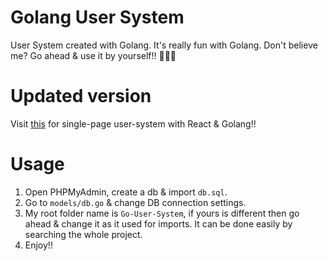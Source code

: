 # Golang User System

User System created with Golang. It's really fun with Golang. Don't believe me? Go ahead & use it by yourself!! 👻🤝👀

# Updated version
Visit [this](https://github.com/yTakkar/Go-React-User-System) for single-page user-system with React & Golang!!

# Usage
1. Open PHPMyAdmin, create a db & import `db.sql`.
2. Go to `models/db.go` & change DB connection settings.
3. My root folder name is `Go-User-System`, if yours is different then go ahead & change it as it used for imports. It can be done easily by searching the whole project.
4. Enjoy!!
